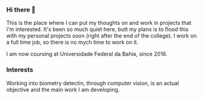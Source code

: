 ### Hi there 👋

This is the place where I can put my thoughts on and work in projects that I'm interested. It's been so much quiet here, butt my plans is to flood this with my personal projects soon (right after the end of the college). I work on a full time job, so there is no mych time to work on it.

I am now coursing at Universidade Federal da Bahia, since 2016.

### Interests

Working into biometry detectin, through computer vision, is an actual objective and the main work I am developing.

<!--
**SeduDouglas/SeduDouglas** is a ✨ _special_ ✨ repository because its `README.md` (this file) appears on your GitHub profile.

Here are some ideas to get you started:

- 🔭 I’m currently working on ...
- 🌱 I’m currently learning ...
- 👯 I’m looking to collaborate on ...
- 🤔 I’m looking for help with ...
- 💬 Ask me about ...
- 📫 How to reach me: ...
- 😄 Pronouns: ...
- ⚡ Fun fact: ...
-->
